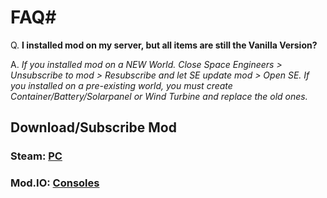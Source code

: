 
# FAQ#

Q. **I installed mod on my server, but all items are still the Vanilla Version?**

A. _If you installed mod on a NEW World. Close Space Engineers > Unsubscribe to mod > Resubscribe and let SE update mod > Open SE. 
If you installed on a pre-existing world, you must create Container/Battery/Solarpanel or Wind Turbine and replace the old ones._  


## Download/Subscribe Mod

### Steam: [PC](https://steamcommunity.com/sharedfiles/filedetails/?id=3006787371)

### Mod.IO: [Consoles](https://mod.io/g/spaceengineers/m/rrc-enhanced-vanilla-s-p)
